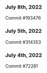 ### July 8th, 2022

Commit #193476

### July 5th, 2022

Commit #314353


### July 4th, 2022

Commit #72281
